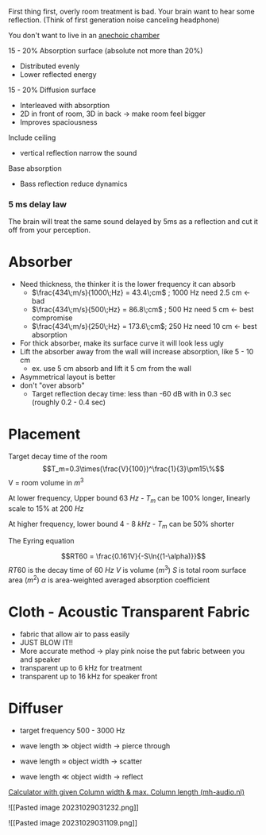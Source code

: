 First thing first, overly room treatment is bad.
Your brain want to hear some reflection.
(Think of first generation noise canceling headphone)

You don't want to live in an [anechoic chamber](https://en.wikipedia.org/wiki/Anechoic_chamber)

15 - 20% Absorption surface (absolute not more than 20%)
- Distributed evenly
- Lower reflected energy

15 - 20% Diffusion surface
- Interleaved with absorption
- 2D in front of room, 3D in back -> make room feel bigger
- Improves spaciousness

Include ceiling
- vertical reflection narrow the sound

Base absorption
- Bass reflection reduce dynamics

### 5 ms delay law

The brain will treat the same sound delayed by 5ms as a reflection and cut it off from your perception.



# Absorber
- Need thickness, the thinker it is the lower frequency it can absorb
	- $\frac{434\;m/s}{1000\;Hz} = 43.4\;cm$ ; 1000 Hz need 2.5 cm <- bad
	- $\frac{434\;m/s}{500\;Hz} = 86.8\;cm$ ; 500 Hz need 5 cm <- best compromise
	- $\frac{434\;m/s}{250\;Hz} = 173.6\;cm$; 250 Hz need 10 cm <- best absorption
- For thick absorber, make its surface curve it will look less ugly
- Lift the absorber away from the wall will increase absorption, like 5 - 10 cm
	- ex. use 5 cm absorb and lift it 5 cm from the wall
- Asymmetrical layout is better
- don't "over absorb"
	- Target reflection decay time: less than -60 dB with in 0.3 sec (roughly 0.2 - 0.4 sec)

# Placement
Target decay time of the room 
$$T_m=0.3\times(\frac{V}{100})^\frac{1}{3}\pm15\%$$
V = room volume in $m^3$

At lower frequency, Upper bound 
63 $Hz$ - $T_m$ can be 100% longer, linearly scale to 15% at 200 $Hz$

At higher frequency, lower bound
4 - 8 $kHz$ - $T_m$ can be 50% shorter

The Eyring equation

$$RT60 = \frac{0.161V}{-S\ln{(1-\alpha)}}$$
$RT60$ is the decay time of 60 $Hz$
$V$ is volume $(m^3)$
$S$ is total room surface area $(m^2)$
$\alpha$ is area-weighted averaged absorption coefficient


# Cloth - Acoustic Transparent Fabric
- fabric that allow air to pass easily
- JUST BLOW IT!!
- More accurate method -> play pink noise the put fabric between you and speaker
- transparent up to 6 kHz for treatment
- transparent up to 16 kHz for speaker front



# Diffuser

- target frequency 500 - 3000 Hz 

- wave length $\gg$ object width  -> pierce through
- wave length $\approx$ object width -> scatter
- wave length $\ll$ object width -> reflect

[Calculator with given Column width & max. Column length (mh-audio.nl)](http://www.mh-audio.nl/Acoustics/DiffusorCalculator3.asp?km=3&kl=10&calc=Calculate+Diffuser#result)

![[Pasted image 20231029031232.png]]


![[Pasted image 20231029031109.png]]